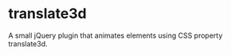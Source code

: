 translate3d
===========

A small jQuery plugin that animates elements using CSS property translate3d.
